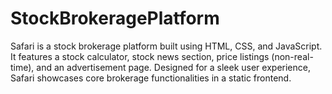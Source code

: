 # StockBrokeragePlatform
Safari is a stock brokerage platform built using HTML, CSS, and JavaScript.
It features a stock calculator, stock news section, price listings (non-real-time), and an advertisement page.
Designed for a sleek user experience, Safari showcases core brokerage functionalities in a static frontend.
